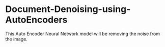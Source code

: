# Document-Denoising-using-AutoEncoders
This Auto Encoder Neural Network model will be removing the noise from the image.
